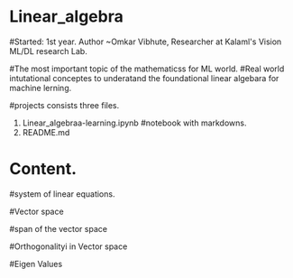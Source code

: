 # Linear_algebra 
#Started: 1st year. Author ~Omkar Vibhute, Researcher at Kalaml's Vision ML/DL research Lab. 

#The most important topic of the mathematicss for ML world. 
#Real world intutational conceptes to underatand the foundational linear algebara for machine lerning. 

#projects consists three files.
1. Linear_algebraa-learning.ipynb #notebook with markdowns. 
2. README.md

# Content. 
#system of linear equations. 

#Vector space

#span of the vector space

#Orthogonalityi in Vector space

#Eigen Values

